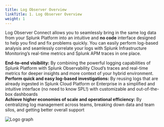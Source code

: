 ```yaml
---
title: Log Observer Overview
linkTitle: 1. Log Observer Overview
weight: 1
---
```


Log Observer Connect allows you to seamlessly bring in the same log data from your Splunk Platform into an intuitive and **no code** interface designed to help you find and fix problems quickly. You can easily perform log-based analysis and seamlessly correlate your logs with Splunk Infrastructure Monitoring’s real-time metrics and Splunk APM traces in one place.

**End-to-end visibility:** By combining the powerful logging capabilities of Splunk Platform with Splunk Observability Cloud’s traces and real-time metrics for deeper insights and more context of your hybrid environment.  
**Perform quick and easy log-based investigations:** By reusing logs that are already ingested in Splunk Cloud Platform or Enterprise in a simplified and intuitive interface (no need to know SPL!) with customizable and out-of-the-box dashboards  
**Achieve higher economies of scale and operational efficiency:** By centralizing log management across teams, breaking down data and team silos, and getting better overall support

![Logo graph](../images/logo-image-loop.png)

